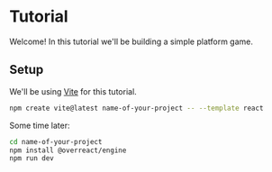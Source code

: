 # Tutorial

Welcome! In this tutorial we'll be building a simple platform game.

## Setup

We'll be using [Vite](https://vitejs.dev/guide/) for this tutorial. 

```bash
npm create vite@latest name-of-your-project -- --template react
```

Some time later:

```bash
cd name-of-your-project
npm install @overreact/engine
npm run dev
```

